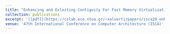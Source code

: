 ```yaml
---
title: "Enhancing and Exloiting Contiguity For Fast Memory Virtualization"
collection: publications
excerpt: '[[pdf]](https://cslab.ece.ntua.gr/~xalverti/papers/isca20_enhancing_and_exploiting_contiguity.pdf) [pptx](https://cslab.ece.ntua.gr/~xalverti/papers/isca20_enhancing_and_exploiting_contiguity.pdf) [code](www.github.com/cslab-ntua/contiguity-isca2020.git)'
venue: '47th International Conference on Computer Architecture (ISCA)'
---
```


